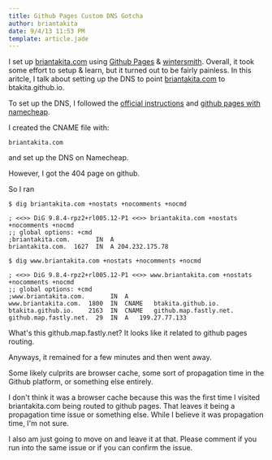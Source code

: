 ```yaml
---
title: Github Pages Custom DNS Gotcha
author: briantakita
date: 9/4/13 11:53 PM
template: article.jade
---
```


I set up [briantakita.com](http://briantakita.com) using [Github Pages](http://pages.github.com/) & [wintersmith](http://wintersmith.io/). Overall, it took some effort to setup & learn, but it turned out to be fairly painless. In this aritcle, I talk about setting up the DNS to point [briantakita.com](http://briantakita.com) to btakita.github.io.

To set up the DNS, I followed the [official instructions](https://help.github.com/articles/setting-up-a-custom-domain-with-pages) and [github pages with namecheap](http://davidensinger.com/2013/03/setting-the-dns-for-github-pages-on-namecheap/).

I created the CNAME file with:

    briantakita.com

and set up the DNS on Namecheap.

However, I got the 404 page on github.

So I ran

    $ dig briantakita.com +nostats +nocomments +nocmd

    ; <<>> DiG 9.8.4-rpz2+rl005.12-P1 <<>> briantakita.com +nostats +nocomments +nocmd
    ;; global options: +cmd
    ;briantakita.com.       IN  A
    briantakita.com.  1627  IN  A 204.232.175.78

    $ dig www.briantakita.com +nostats +nocomments +nocmd

    ; <<>> DiG 9.8.4-rpz2+rl005.12-P1 <<>> www.briantakita.com +nostats +nocomments +nocmd
    ;; global options: +cmd
    ;www.briantakita.com.       IN  A
    www.briantakita.com.  1800  IN  CNAME	btakita.github.io.
    btakita.github.io.    2163  IN  CNAME	github.map.fastly.net.
    github.map.fastly.net.  29  IN  A	199.27.77.133

What's this github.map.fastly.net? It looks like it related to github pages routing.

Anyways, it remained for a few minutes and then went away.

Some likely culprits are browser cache, some sort of propagation time in the Github platform, or something else entirely.

I don't think it was a browser cache because this was the first time I visited briantakita.com being routed to github pages. That leaves it being a propagation time issue or something else. While I believe it was propagation time, I'm not sure.

I also am just going to move on and leave it at that. Please comment if you run into the same issue or if you can confirm the issue.
